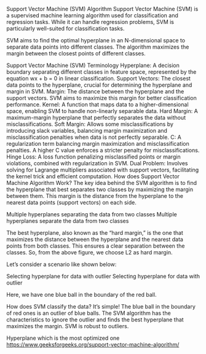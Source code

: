 Support Vector Machine (SVM) Algorithm
Support Vector Machine (SVM) is a supervised machine learning algorithm used for classification and regression tasks. While it can handle regression problems, SVM is particularly well-suited for classification tasks. 

SVM aims to find the optimal hyperplane in an N-dimensional space to separate data points into different classes. The algorithm maximizes the margin between the closest points of different classes.

Support Vector Machine (SVM) Terminology
Hyperplane: A decision boundary separating different classes in feature space, represented by the equation wx + b = 0 in linear classification.
Support Vectors: The closest data points to the hyperplane, crucial for determining the hyperplane and margin in SVM.
Margin: The distance between the hyperplane and the support vectors. SVM aims to maximize this margin for better classification performance.
Kernel: A function that maps data to a higher-dimensional space, enabling SVM to handle non-linearly separable data.
Hard Margin: A maximum-margin hyperplane that perfectly separates the data without misclassifications.
Soft Margin: Allows some misclassifications by introducing slack variables, balancing margin maximization and misclassification penalties when data is not perfectly separable.
C: A regularization term balancing margin maximization and misclassification penalties. A higher C value enforces a stricter penalty for misclassifications.
Hinge Loss: A loss function penalizing misclassified points or margin violations, combined with regularization in SVM.
Dual Problem: Involves solving for Lagrange multipliers associated with support vectors, facilitating the kernel trick and efficient computation.
How does Support Vector Machine Algorithm Work?
The key idea behind the SVM algorithm is to find the hyperplane that best separates two classes by maximizing the margin between them. This margin is the distance from the hyperplane to the nearest data points (support vectors) on each side.

Multiple hyperplanes separating the data from two classes
Multiple hyperplanes separate the data from two classes

The best hyperplane, also known as the “hard margin,” is the one that maximizes the distance between the hyperplane and the nearest data points from both classes. This ensures a clear separation between the classes. So, from the above figure, we choose L2 as hard margin.

Let’s consider a scenario like shown below:

Selecting hyperplane for data with outlier
Selecting hyperplane for data with outlier

Here, we have one blue ball in the boundary of the red ball.

How does SVM classify the data?
It’s simple! The blue ball in the boundary of red ones is an outlier of blue balls. The SVM algorithm has the characteristics to ignore the outlier and finds the best hyperplane that maximizes the margin. SVM is robust to outliers.

Hyperplane which is the most optimized one 
https://www.geeksforgeeks.org/support-vector-machine-algorithm/
